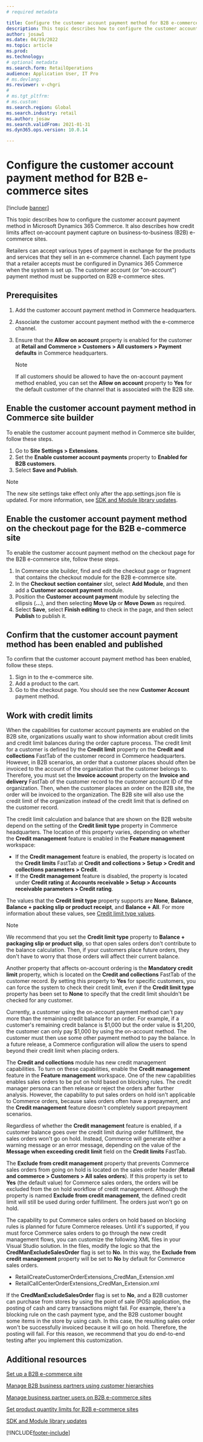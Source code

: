 ```yaml
---
# required metadata

title: Configure the customer account payment method for B2B e-commerce sites
description: This topic describes how to configure the customer account payment method in Microsoft Dynamics 365 Commerce. It also describes how credit limits affect on-account payment capture on business-to-business (B2B) e-commerce sites.
author: josaw1
ms.date: 04/19/2022
ms.topic: article
ms.prod: 
ms.technology: 
# optional metadata
ms.search.form: RetailOperations
audience: Application User, IT Pro
# ms.devlang: 
ms.reviewer: v-chgri
#
# ms.tgt_pltfrm: 
# ms.custom: 
ms.search.region: Global
ms.search.industry: retail
ms.author: josaw
ms.search.validFrom: 2021-01-31
ms.dyn365.ops.version: 10.0.14

---
```


# Configure the customer account payment method for B2B e-commerce sites

[!include [banner](../../includes/banner.md)]

This topic describes how to configure the customer account payment method in Microsoft Dynamics 365 Commerce. It also describes how credit limits affect on-account payment capture on business-to-business (B2B) e-commerce sites.

Retailers can accept various types of payment in exchange for the products and services that they sell in an e-commerce channel. Each payment type that a retailer accepts must be configured in Dynamics 365 Commerce when the system is set up. The customer account (or "on-account") payment method must be supported on B2B e-commerce sites. 

## Prerequisites

1. Add the customer account payment method in Commerce headquarters.
2. Associate the customer account payment method with the e-commerce channel.
3. Ensure that the **Allow on account** property is enabled for the customer at **Retail and Commerce \> Customers \> All customers \> Payment defaults** in Commerce headquarters.

    > [!NOTE]
    > If all customers should be allowed to have the on-account payment method enabled, you can set the **Allow on account** property to **Yes** for the default customer of the channel that is associated with the B2B site. 

## Enable the customer account payment method in Commerce site builder 

To enable the customer account payment method in Commerce site builder, follow these steps.

1. Go to **Site Settings \> Extensions**.
1. Set the **Enable customer account payments** property to **Enabled for B2B customers**. 
1. Select **Save and Publish**.

> [!NOTE]
> The new site settings take effect only after the app.settings.json file is updated. For more information, see [SDK and Module library updates](../e-commerce-extensibility/sdk-updates.md).

## Enable the customer account payment method on the checkout page for the B2B e-commerce site

To enable the customer account payment method on the checkout page for the B2B e-commerce site, follow these steps.

1. In Commerce site builder, find and edit the checkout page or fragment that contains the checkout module for the B2B e-commerce site.
1. In the **Checkout section container** slot, select **Add Module**, and then add a **Customer account payment** module.
1. Position the **Customer account payment** module by selecting the ellipsis (**...**), and then selecting **Move Up** or **Move Down** as required.
1. Select **Save**, select **Finish editing** to check in the page, and then select **Publish** to publish it.

## Confirm that the customer account payment method has been enabled and published

To confirm that the customer account payment method has been enabled, follow these steps.

1. Sign in to the e-commerce site.
1. Add a product to the cart.
1. Go to the checkout page. You should see the new **Customer Account** payment method.

## Work with credit limits

When the capabilities for customer account payments are enabled on the B2B site, organizations usually want to show information about credit limits and credit limit balances during the order capture process. The credit limit for a customer is defined by the **Credit limit** property on the **Credit and collections** FastTab of the customer record in Commerce headquarters. However, in B2B scenarios, an order that a customer places should often be invoiced to the account of the organization that the customer belongs to. Therefore, you must set the **Invoice account** property on the **Invoice and delivery** FastTab of the customer record to the customer account ID of the organization. Then, when the customer places an order on the B2B site, the order will be invoiced to the organization. The B2B site will also use the credit limit of the organization instead of the credit limit that is defined on the customer record.

The credit limit calculation and balance that are shown on the B2B website depend on the setting of the **Credit limit type** property in Commerce headquarters. The location of this property varies, depending on whether the **Credit management** feature is enabled in the **Feature management** workspace:

- If the **Credit management** feature is enabled, the property is located on the **Credit limits** FastTab at **Credit and collections \> Setup \> Credit and collections parameters \> Credit**. 
- If the **Credit management** feature is disabled, the property is located under **Credit rating** at **Accounts receivable \> Setup \> Accounts receivable parameters \> Credit rating**.

The values that the **Credit limit type** property supports are **None**, **Balance**, **Balance + packing slip or product receipt**, and **Balance + All**. For more information about these values, see [Credit limit type values](/dynamics365/supply-chain/sales-marketing/credit-limits-customers).

> [!NOTE]
> We recommend that you set the **Credit limit type** property to **Balance + packaging slip or product slip**, so that open sales orders don't contribute to the balance calculation. Then, if your customers place future orders, they don't have to worry that those orders will affect their current balance.

Another property that affects on-account ordering is the **Mandatory credit limit** property, which is located on the **Credit and collections** FastTab of the customer record. By setting this property to **Yes** for specific customers, you can force the system to check their credit limit, even if the **Credit limit type** property has been set to **None** to specify that the credit limit shouldn't be checked for any customer.

Currently, a customer using the on-account payment method can't pay more than the remaining credit balance for an order. For example, if a customer's remaining credit balance is $1,000 but the order value is $1,200, the customer can only pay $1,000 by using the on-account method. The customer must then use some other payment method to pay the balance. In a future release, a Commerce configuration will allow the users to spend beyond their credit limit when placing orders.

The **Credit and collections** module has new credit management capabilities. To turn on these capabilities, enable the **Credit management** feature in the **Feature management** workspace. One of the new capabilities enables sales orders to be put on hold based on blocking rules. The credit manager persona can then release or reject the orders after further analysis. However, the capability to put sales orders on hold isn't applicable to Commerce orders, because sales orders often have a prepayment, and the **Credit management** feature doesn't completely support prepayment scenarios. 

Regardless of whether the **Credit management** feature is enabled, if a customer balance goes over the credit limit during order fulfillment, the sales orders won't go on hold. Instead, Commerce will generate either a warning message or an error message, depending on the value of the **Message when exceeding credit limit** field on the **Credit limits** FastTab.

The **Exclude from credit management** property that prevents Commerce sales orders from going on hold is located on the sales order header (**Retail and commerce \> Customers \> All sales orders**). If this property is set to **Yes** (the default value) for Commerce sales orders, the orders will be excluded from the on hold workflow of credit management. Although the property is named **Exclude from credit management**, the defined credit limit will still be used during order fulfillment. The orders just won't go on hold.

The capability to put Commerce sales orders on hold based on blocking rules is planned for future Commerce releases. Until it's supported, if you must force Commerce sales orders to go through the new credit management flows, you can customize the following XML files in your Visual Studio solution. In the files, modify the logic so that the **CredManExcludeSalesOrder** flag is set to **No**. In this way, the **Exclude from credit management** property will be set to **No** by default for Commerce sales orders.

- RetailCreateCustomerOrderExtensions_CredMan_Extension.xml
- RetailCallCenterOrderExtensions_CredMan_Extension.xml

If the **CredManExcludeSalesOrder** flag is set to **No**, and a B2B customer can purchase from stores by using the point of sale (POS) application, the posting of cash and carry transactions might fail. For example, there's a blocking rule on the cash payment type, and the B2B customer bought some items in the store by using cash. In this case, the resulting sales order won't be successfully invoiced because it will go on hold. Therefore, the posting will fail. For this reason, we recommend that you do end-to-end testing after you implement this customization.

## Additional resources

[Set up a B2B e-commerce site](set-up-b2b-site.md)

[Manage B2B business partners using customer hierarchies](partners-customer-hierarchies.md)

[Manage business partner users on B2B e-commerce sites](manage-b2b-users.md)

[Set product quantity limits for B2B e-commerce sites](quantity-limits.md)

[SDK and Module library updates](../e-commerce-extensibility/sdk-updates.md)


[!INCLUDE[footer-include](../../includes/footer-banner.md)]
